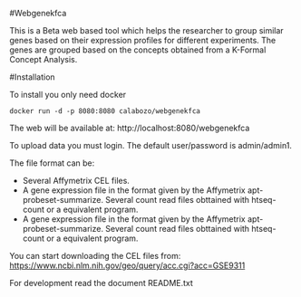#Webgenekfca

This is a Beta web based tool which helps the researcher to group similar genes based on their expression profiles for different experiments.
The genes are grouped based on the concepts obtained from a K-Formal Concept Analysis.

#Installation

To install you only need docker
```
docker run -d -p 8080:8080 calabozo/webgenekfca
```
The web will be available at: http://localhost:8080/webgenekfca

To upload data you must login. The default user/password is admin/admin1.

The file format can be:
* Several Affymetrix CEL files.  
* A gene expression file in the format given by the Affymetrix apt-probeset-summarize.
Several count read files obttained with htseq-count or a equivalent program.
* A gene expression file in the format given by the Affymetrix apt-probeset-summarize.
Several count read files obttained with htseq-count or a equivalent program.

You can start downloading the CEL files from:
https://www.ncbi.nlm.nih.gov/geo/query/acc.cgi?acc=GSE9311

For development read the document README.txt
